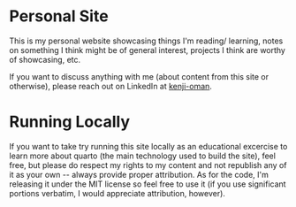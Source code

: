 # Personal Site

This is my personal website showcasing things I'm reading/ learning, notes on something I think might be of general interest, projects I think are worthy of showcasing, etc.

If you want to discuss anything with me (about content from this site or otherwise), please reach out on LinkedIn at [kenji-oman](https://www.linkedin.com/in/kenji-oman/).

# Running Locally

If you want to take try running this site locally as an educational excercise to learn more about quarto (the main technology used to build the site), feel free, but please do respect my rights to my content and not republish any of it as your own -- always provide proper attribution.  As for the code, I'm releasing it under the MIT license so feel free to use it (if you use significant portions verbatim, I would appreciate attribution, however).